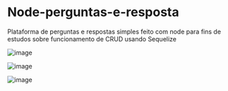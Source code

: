 # Node-perguntas-e-resposta
Plataforma de perguntas e respostas simples feito com node para fins de estudos sobre funcionamento de CRUD usando Sequelize

![image](https://github.com/Gatiel/node-perguntas-e-resposta/assets/69369161/29cdc412-729f-4e0f-969e-de2ebba7d2e8)


![image](https://github.com/Gatiel/node-perguntas-e-resposta/assets/69369161/1ff9503d-7dd3-44c4-bd61-5ab1dd935cc2)


![image](https://github.com/Gatiel/node-perguntas-e-resposta/assets/69369161/fdd0dc64-98f8-4a7c-b344-a2ef85753c18)
